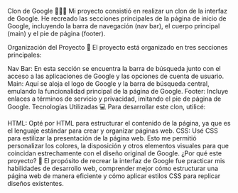 Clon de Google 👩🏻‍💻
Mi proyecto consistió en realizar un clon de la interfaz de Google. 
He recreado las secciones principales de la página de inicio de Google, incluyendo la barra de navegación (nav bar), el cuerpo principal (main) y el pie de página (footer).

Organización del Proyecto 📂
El proyecto está organizado en tres secciones principales:

Nav Bar: En esta sección se encuentra la barra de búsqueda junto con el acceso a las aplicaciones de Google y las opciones de cuenta de usuario.
Main: Aquí se aloja el logo de Google y la barra de búsqueda central, emulando la funcionalidad principal de la página de Google.
Footer: Incluye enlaces a términos de servicio y privacidad, imitando el pie de página de Google.
Tecnologías Utilizadas 💻
Para desarrollar este clon, utilicé:

HTML: Opté por HTML para estructurar el contenido de la página, ya que es el lenguaje estándar para crear y organizar páginas web.
CSS: Usé CSS para estilizar la presentación de la página web. Esto me permitió personalizar los colores, la disposición y otros elementos visuales para que coincidan estrechamente con el diseño original de Google.
¿Por qué este proyecto? 📃
El propósito de recrear la interfaz de Google fue practicar mis habilidades de desarrollo web, comprender mejor cómo estructurar una página web de manera eficiente y cómo aplicar estilos CSS para replicar diseños existentes.
